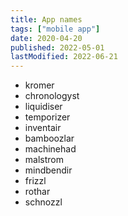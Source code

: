 ```yaml
---
title: App names
tags: ["mobile app"]
date: 2020-04-20
published: 2022-05-01
lastModified: 2022-06-21
---
```



- kromer
- chronologyst
- liquidiser
- temporizer
- inventair
- bamboozlar
- machinehad
- malstrom
- mindbendir
- frizzl
- rothar
- schnozzl
